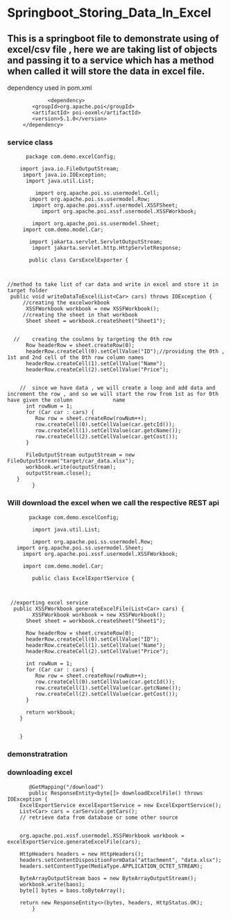 # Springboot_Storing_Data_In_Excel
## This is a springboot file to demonstrate  using of excel/csv file , here we are taking list of objects and passing it to a service which has a method when called it will store the data in excel file.

dependency  used in pom.xml

                 <dependency>
			<groupId>org.apache.poi</groupId>
			<artifactId> poi-ooxml</artifactId>
			<version>5.1.0</version>
		 </dependency>

### service class
          package com.demo.excelConfig;

        import java.io.FileOutputStream;
         import java.io.IOException;
          import java.util.List;

             import org.apache.poi.ss.usermodel.Cell;
           import org.apache.poi.ss.usermodel.Row;
            import org.apache.poi.xssf.usermodel.XSSFSheet;
               import org.apache.poi.xssf.usermodel.XSSFWorkbook;

            import org.apache.poi.ss.usermodel.Sheet;
         import com.demo.model.Car;

           import jakarta.servlet.ServletOutputStream;
            import jakarta.servlet.http.HttpServletResponse;

           public class CarsExcelExporter {

	
	
	//method to take list of car data and write in excel and store it in target folder
	 public void writeDataToExcel(List<Car> cars) throws IOException {
		 //creating the excelworkbook
	      XSSFWorkbook workbook = new XSSFWorkbook();
	     //creating the sheet in that workbook
	      Sheet sheet = workbook.createSheet("Sheet1");

	      
	  //    creating the coulmns by targeting the 0th row
	      Row headerRow = sheet.createRow(0);
	      headerRow.createCell(0).setCellValue("ID");//providing the 0th , 1st and 2nd cell of the 0th row column names
	      headerRow.createCell(1).setCellValue("Name");
	      headerRow.createCell(2).setCellValue("Price");

	      
	    //  since we have data , we will create a loop and add data and increment the row , and so we will start the row from 1st as for 0th have given the column             name
	      int rowNum = 1;
	      for (Car car : cars) {
	         Row row = sheet.createRow(rowNum++);
	         row.createCell(0).setCellValue(car.getcId());
	         row.createCell(1).setCellValue(car.getcName());
	         row.createCell(2).setCellValue(car.getCost());
	      }

	      FileOutputStream outputStream = new FileOutputStream("target/car_data.xlsx");
	      workbook.write(outputStream);
	      outputStream.close();
	   }
            }




### Will download the excel when we call the respective  REST api
           package com.demo.excelConfig;

            import java.util.List;

            import org.apache.poi.ss.usermodel.Row;
       import org.apache.poi.ss.usermodel.Sheet;
         import org.apache.poi.xssf.usermodel.XSSFWorkbook;

         import com.demo.model.Car;

            public class ExcelExportService {

	
	
	 //exporting excel service
	  public XSSFWorkbook generateExcelFile(List<Car> cars) {
	        XSSFWorkbook workbook = new XSSFWorkbook();
	      Sheet sheet = workbook.createSheet("Sheet1");

	      Row headerRow = sheet.createRow(0);
	      headerRow.createCell(0).setCellValue("ID");
	      headerRow.createCell(1).setCellValue("Name");
	      headerRow.createCell(2).setCellValue("Price");

	      int rowNum = 1;
	      for (Car car : cars) {
	         Row row = sheet.createRow(rowNum++);
	         row.createCell(0).setCellValue(car.getcId());
	         row.createCell(1).setCellValue(car.getcName());
	         row.createCell(2).setCellValue(car.getCost());
	      }
  
	      return workbook;
	    }
 
	
        }


### demonstratration
### downloading excel
	       @GetMapping("/download")
	       public ResponseEntity<byte[]> downloadExcelFile() throws IOException {
		ExcelExportService excelExportService = new ExcelExportService();
		List<Car> cars = carService.getCars();
		// retrieve data from database or some other source


		org.apache.poi.xssf.usermodel.XSSFWorkbook workbook = excelExportService.generateExcelFile(cars);

		HttpHeaders headers = new HttpHeaders();
		headers.setContentDispositionFormData("attachment", "data.xlsx");
		headers.setContentType(MediaType.APPLICATION_OCTET_STREAM);

		ByteArrayOutputStream baos = new ByteArrayOutputStream();
		workbook.write(baos);
		byte[] bytes = baos.toByteArray();

		return new ResponseEntity<>(bytes, headers, HttpStatus.OK);
           	}

